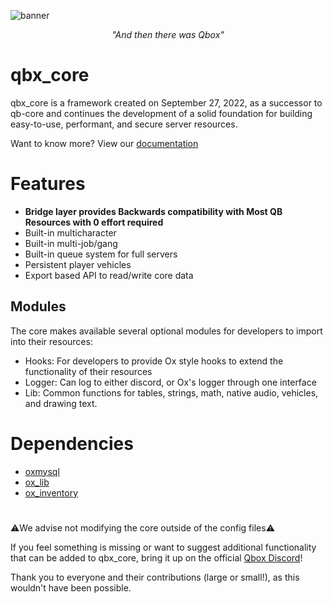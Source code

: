 ![banner](https://github.com/user-attachments/assets/e1ad0746-67bb-4273-a565-c3a8ce4118b2)

_<p align="center">"And then there was Qbox"</p>_


# qbx_core

qbx_core is a framework created on September 27, 2022, as a successor to qb-core and continues the development of a solid foundation for building easy-to-use, performant, and secure server resources.

Want to know more? View our [documentation](https://qbox-project.github.io/)

# Features

- **Bridge layer provides Backwards compatibility with Most QB Resources with 0 effort required**
- Built-in multicharacter
- Built-in multi-job/gang
- Built-in queue system for full servers
- Persistent player vehicles
- Export based API to read/write core data

## Modules
The core makes available several optional modules for developers to import into their resources:
- Hooks: For developers to provide Ox style hooks to extend the functionality of their resources
- Logger: Can log to either discord, or Ox's logger through one interface
- Lib: Common functions for tables, strings, math, native audio, vehicles, and drawing text.

# Dependencies

- [oxmysql](https://github.com/CommunityOx/oxmysql)
- [ox_lib](https://github.com/CommunityOx/ox_lib)
- [ox_inventory](https://github.com/CommunityOx/ox_inventory)

#

⚠️We advise not modifying the core outside of the config files⚠️

If you feel something is missing or want to suggest additional functionality that can be added to qbx_core, bring it up on the official [Qbox Discord](https://discord.gg/qbox)!

Thank you to everyone and their contributions (large or small!), as this wouldn't have been possible.
